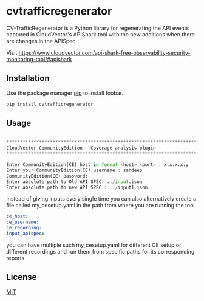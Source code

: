 # cvtrafficregenerator

CV-TrafficRegenerator is a Python library for regenerating the API events captured in CloudVector's APIShark tool with 
the new additions when there are changes in the APISpec 

Visit https://www.cloudvector.com/api-shark-free-observability-security-monitoring-tool/#apishark

## Installation

Use the package manager [pip](https://pip.pypa.io/en/stable/) to install foobar.

```bash
pip install cvtrafficregenerator
```

## Usage

```python cvtrafficregenerator 

****************************************************************************************************
CloudVector CommunityEdition - Coverage analysis plugin
****************************************************************************************************

Enter CommunityEdition(CE) host in format <host>:<port> : x.x.x.x:y
Enter your CommunityEdition(CE) username : sandeep
CommunityEdition(CE) password:
Enter absolute path to Old API SPEC: ../input.json
Enter absolute path to new API SPEC : ../input1.json 
```

instead of giving inputs every single time you can also alternatively create a file called my_cesetup.yaml in the path from where you are running the tool

```yaml 
ce_host:
ce_username:
ce_recording:
input_apispec:
```
you can have multiple such my_cesetup.yaml for different CE setup or different recordings and run them from specific paths for its corresponding reports

## License
[MIT](https://choosealicense.com/licenses/mit/)
